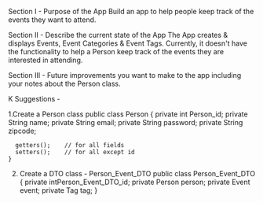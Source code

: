 Section I - Purpose of the App
Build an app to help people keep track of the events they want to attend.

Section II - Describe the current state of the App
The App creates & displays Events, Event Categories & Event Tags.
Currently, it doesn't have the functionality to help a Person keep track of the events they are interested in attending.

Section III - Future improvements you want to make to the app including your notes about the Person class.

K Suggestions -

1.Create a Person class
    public class Person
    {
      private int Person_id;
      private String name;
      private String email;
      private String password;
      private String zipcode;

      getters();    // for all fields
      setters();    // for all except id
    }

2. Create a DTO class - Person_Event_DTO
    public class Person_Event_DTO
   {
     private intPerson_Event_DTO_id;
     private Person person;
     private Event event;
     private Tag tag;
   }
   

